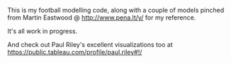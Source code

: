 This is my football modelling code, along with a couple of models pinched from Martin Eastwood @ http://www.pena.lt/y/ for my reference. 

It's all work in progress. 

And check out Paul Riley's excellent visualizations too at https://public.tableau.com/profile/paul.riley#!/
